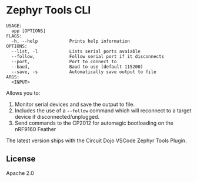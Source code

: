 # Zephyr Tools CLI

```
USAGE:
  app [OPTIONS]
FLAGS:
  -h, --help            Prints help information
OPTIONS:
  --list, -l            Lists serial ports avaiable
  --follow,             Follow serial port if it disconnects
  --port,               Port to connect to
  --baud,               Baud to use (default 115200)
  --save, -s            Automatically save output to file
ARGS:
  <INPUT>
```

Allows you to:

1. Monitor serial devices and save the output to file. 
2. Includes the use of a `--follow` command which will reconnect to a target device if disconnected/unplugged.
3. Send commands to the CP2012 for automagic bootloading on the nRF9160 Feather

The latest version ships with the Circuit Dojo VSCode Zephyr Tools Plugin. 

## License

Apache 2.0
